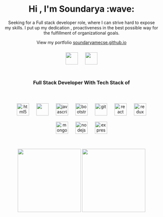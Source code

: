 <h1 align="center">Hi , I'm Soundarya :wave:</h1>
<p align="center">Seeking for a Full stack developer role, where I can strive hard to expose my skills. I put up my dedication , proactiveness in the best possible way for the fulfillment of organizational goals.</p>
<p align="center">View my portfolio <a href="https://soundaryamecse.github.io">soundaryamecse.github.io</a></p>
<p align="center">
<a href="https://twitter.com/SoundaryaM20"><img src="https://seeklogo.com/images/T/twitter-logo-A84FE9258E-seeklogo.com.png" width="40" height="40" style="padding:10px;"/></a>
<a href="https://www.linkedin.com/in/soundarya-m-29b346113"/><img src="https://lh3.googleusercontent.com/proxy/T8k6MJ7J5t8taJBUC6COTS8wO3eKftoflwEXz0yPSVZp8JHGmhY-Q4lwZH1Ny3CXUA_PGJ-svXCiwG1xwAbEQRONqWu8If3xYsmVXaGSqzBtp7J5gTUOHxk4PJCjpb8ErQ" width="40" height="40" style="padding:10px;"/></a>
</p>
<h1></h1>
<h3 align="center">Full Stack Developer With Tech Stack of</h3><br />
<p align="center">
  <img src="https://upload.wikimedia.org/wikipedia/commons/thumb/3/38/HTML5_Badge.svg/600px-HTML5_Badge.svg.png" alt="html5" width="40" height="40" style="padding:10px;"/>
 <img src="https://cdn4.iconfinder.com/data/icons/iconsimple-programming/512/css-512.png" width="40" height="40" style="padding:10px;"/> 
  <img src="https://upload.wikimedia.org/wikipedia/commons/thumb/9/99/Unofficial_JavaScript_logo_2.svg/1024px-Unofficial_JavaScript_logo_2.svg.png" alt="javascript" width="40" height="40" style="padding:10px;"/>
  <img src="https://upload.wikimedia.org/wikipedia/commons/thumb/b/b2/Bootstrap_logo.svg/1024px-Bootstrap_logo.svg.png" alt="bootstrap" width="40" height="40" style="padding:10px;"/> 
  <img src="https://upload.wikimedia.org/wikipedia/commons/thumb/3/3f/Git_icon.svg/1024px-Git_icon.svg.png" alt="git" width="40" height="40" style="padding:10px;"/>
  <img src="https://cdn.worldvectorlogo.com/logos/react.svg" alt="react" width="40" height="40" style="padding:10px;object-fit:contain"/>
   <img src="https://cdn.worldvectorlogo.com/logos/redux.svg" alt="redux" width="40" height="40" style="padding:10px;"/> 
    <img src="https://img.icons8.com/color/452/mongodb.png" alt="mongodb" width="40" height="40" style="padding:10px;"/> 
     <img src="https://upload.wikimedia.org/wikipedia/commons/thumb/d/d9/Node.js_logo.svg/1280px-Node.js_logo.svg.png" alt="nodejs" width="40" height="40" style="padding:10px;object-fit:contain"/> 
  <img src="https://www.pngfind.com/pngs/m/136-1363736_express-js-icon-png-transparent-png.png" alt="express" width="40" height="40" style="padding:10px;object-fit:contain"/> 
 </p>
 <h1></h1>
 
  <p align='center'>
  <img src="https://github-readme-stats.vercel.app/api?username=soundaryamecse&theme=dark&show_icons=true&count_private=true" height="207px" /> 
  <img src="https://github-readme-stats.vercel.app/api/top-langs/?username=soundaryamecse&theme=dark" height="207px" />

</P>
    
<!--**soundaryamecse/soundaryamecse** is a ✨ _special_ ✨ repository because its `README.md` (this file) appears on your GitHub profile.
Here are some ideas to get you started:
- 🔭 I’m currently working on ...
- 🌱 I’m currently learning ...
- 👯 I’m looking to collaborate on ...
- 🤔 I’m looking for help with ...
- 💬 Ask me about ...
- 📫 How to reach me: ...
- 😄 Pronouns: ...
- ⚡ Fun fact: ...
-->


